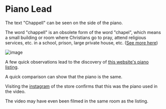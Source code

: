 # Piano Lead

The text "Chappell" can be seen on the side of the piano.

The word "chappell" is an obsolete form of the word "chapel", which means a small building or room where Christians go to pray, attend religious services, etc. in a school, prison, large private house, etc. ([See more here](https://www.oxfordlearnersdictionaries.com/definition/english/chapel?q=chapel "Oxford Dictionary for 'chapel'"))

![image](https://user-images.githubusercontent.com/28175652/183033160-31da62cd-d97a-4420-8578-d11fdf234ada.png)

A few quick observations lead to the discovery of [this website's piano listing](https://pianoz.com/piano-sale/piano/chappell-fully-restored-0).

A quick comparison can show that the piano is the same.

Visiting the [instagram](https://www.instagram.com/pianoz_com/?hl=en) of the store confirms that this was the piano used in the video.

The video may have even been filmed in the same room as the listing.
